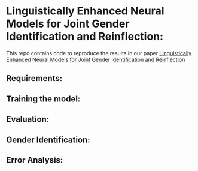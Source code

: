 # Linguistically Enhanced Neural Models for Joint Gender Identification and Reinflection:
This repo contains code to reproduce the results in our paper [Linguistically Enhanced Neural Models for Joint Gender Identification and Reinflection](blabla)

## Requirements:

## Training the model:

## Evaluation: 

## Gender Identification:

## Error Analysis:
